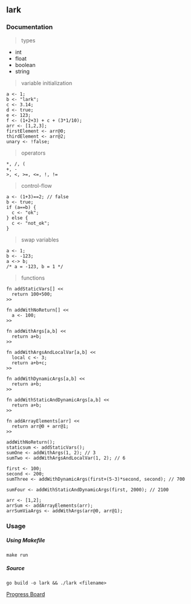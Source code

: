 ## lark
> 

### Documentation
> types

- int
- float
- boolean
- string

> variable initialization

```
a <- 1;
b <- "lark";
c <- 3.14;
d <- true;
e <- 123;
f <- (1+2+3) + c + (3*1/10);
arr <- [1,2,3];
firstElement <- arr@0;
thirdElement <- arr@2;
unary <- !false;
```

> operators

```
*, /, (
+, -
>, <, >=, <=, !, !=
```

> control-flow

```
a <- (1+3)==2; // false
b <- true;
if (a==b) {
  c <- "ok";
} else {
  c <- "not_ok";
}
```

> swap variables

```
a <- 1;
b <- -123;
a <-> b;
/* a = -123, b = 1 */
```

> functions

```
fn addStaticVars[] <<
  return 100+500;
>>

fn addWithNoReturn[] <<
  a <- 100;
>>

fn addWithArgs[a,b] <<
  return a+b;
>>

fn addWithArgsAndLocalVar[a,b] <<
  local c <- 3;
  return a+b+c;
>>

fn addWithDynamicArgs[a,b] <<
  return a+b;
>>

fn addWithStaticAndDynamicArgs[a,b] <<
  return a+b;
>>

fn addArrayElements[arr] <<
  return arr@0 + arr@1;
>>

addWithNoReturn();
staticsum <- addStaticVars();
sumOne <- addWithArgs(1, 2); // 3
sumTwo <- addWithArgsAndLocalVar(1, 2); // 6

first <- 100;
second <- 200;
sumThree <- addWithDynamicArgs(first+(5-3)*second, second); // 700

sumFour <- addWithStaticAndDynamicArgs(first, 2000); // 2100

arr <- [1,2];
arrSum <- addArrayElements(arr);
arrSumViaArgs <- addWithArgs(arr@0, arr@1);
```

### Usage
##### Using Makefile
`make run`

##### Source
`go build -o lark && ./lark <filename>`

[Progress Board](https://trello.com/b/1qAWAjZS/lark)
